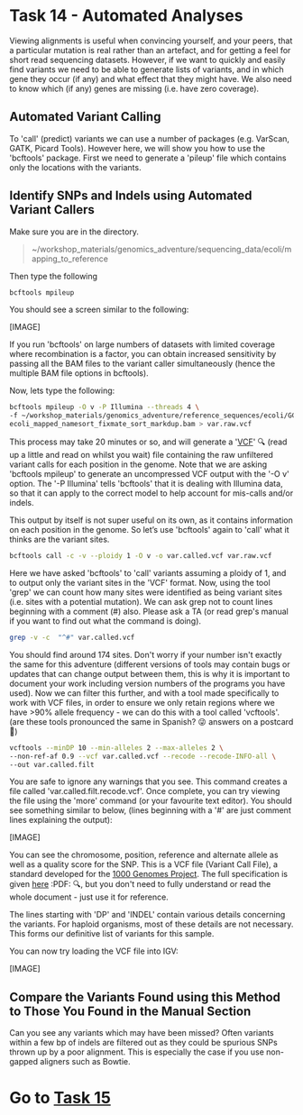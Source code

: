 # Task 14 - Automated Analyses
Viewing alignments is useful when convincing yourself, and your peers, that a particular mutation is real rather than an artefact, and for getting a feel for short read sequencing datasets. However, if we want to quickly and easily find variants we need to be able to generate lists of variants, and in which gene they occur (if any) and what effect that they might have. We also need to know which (if any) genes are missing (i.e. have zero coverage).

## Automated Variant Calling
To 'call' (predict) variants we can use a number of packages (e.g. VarScan, GATK, Picard Tools). However here, we will show you how to use the 'bcftools' package. First we need to generate a 'pileup' file which contains only the locations with the variants.

## Identify SNPs and Indels using Automated Variant Callers
Make sure you are in the directory.
> ~/workshop_materials/genomics_adventure/sequencing_data/ecoli/mapping_to_reference

Then type the following
```bash
bcftools mpileup
```

You should see a screen similar to the following:

[IMAGE]

If you run 'bcftools' on large numbers of datasets with limited coverage where recombination is a factor, you can obtain increased sensitivity by passing all the BAM files to the variant caller simultaneously (hence the multiple BAM file options in bcftools).

Now, lets type the following:
```bash
bcftools mpileup -O v -P Illumina --threads 4 \
-f ~/workshop_materials/genomics_adventure/reference_sequences/ecoli/GCF_000005845.2_ASM584v2_genomic.fna \
ecoli_mapped_namesort_fixmate_sort_markdup.bam > var.raw.vcf
```

This process may take 20 minutes or so, and will generate a '[VCF](https://en.wikipedia.org/wiki/Variant_Call_Format)' :mag: (read up a little and read on whilst you wait) file containing the raw unfiltered variant calls for each position in the genome. Note that we are asking 'bcftools mpileup' to generate an uncompressed VCF output with the '-O v' option. The '-P Illumina' tells 'bcftools' that it is dealing with Illumina data, so that it can apply to the correct model to help account for mis-calls and/or indels. 

This output by itself is not super useful on its own, as it contains information on each position in the genome. So let’s use 'bcftools' again to 'call' what it thinks are the variant sites.

```bash
bcftools call -c -v --ploidy 1 -O v -o var.called.vcf var.raw.vcf
```

Here we have asked 'bcftools' to 'call' variants assuming a ploidy of 1, and to output only the variant sites in the 'VCF' format. Now, using the tool 'grep' we can count how many sites were identified as being variant sites (i.e. sites with a potential mutation). We can ask grep not to count lines beginning with a comment (#) also. Please ask a TA (or read grep's manual if you want to find out what the command is doing).

```bash
grep -v -c  "^#" var.called.vcf
```

You should find around 174 sites. Don't worry if your number isn't exactly the same for this adventure (different versions of tools may contain bugs or updates that can change output between them, this is why it is important to document your work including version numbers of the programs you have used). Now we can filter this further, and with a tool made specifically to work with VCF files, in order to ensure we only retain regions where we have >90% allele frequency - we can do this with a tool called 'vcftools'. (are these tools pronounced the same in Spanish? :stuck_out_tongue_winking_eye: answers on a postcard :love_letter:)

```bash
vcftools --minDP 10 --min-alleles 2 --max-alleles 2 \
--non-ref-af 0.9 --vcf var.called.vcf --recode --recode-INFO-all \
--out var.called.filt 
```

You are safe to ignore any warnings that you see. This command creates a file called 'var.called.filt.recode.vcf'. Once complete, you can try viewing the file using the 'more' command (or your favourite text editor). You should see something similar to below, (lines beginning with a '#' are just comment lines explaining the output):

[IMAGE]

You can see the chromosome, position, reference and alternate allele as well as a quality score for the SNP. This is a VCF file (Variant Call File), a standard developed for the [1000 Genomes Project](https://en.wikipedia.org/wiki/1000_Genomes_Project). The full specification is given [here](http://samtools.github.io/hts-specs/VCFv4.2.pdf) :PDF: :mag:, but you don't need to fully understand or read the whole document - just use it for reference.

The lines starting with 'DP' and 'INDEL' contain various details concerning the variants. For haploid organisms, most of these details are not necessary. This forms our definitive list of variants for this sample.

You can now try loading the VCF file into IGV:

[IMAGE]

## Compare the Variants Found using this Method to Those You Found in the Manual Section
Can you see any variants which may have been missed? Often variants within a few bp of indels are filtered out as they could be spurious SNPs thrown up by a poor alignment. This is especially the case if you use non-gapped aligners such as Bowtie.

# Go to [Task 15](https://github.com/guyleonard/genomics_adventure/blob/release/chapter_2/task_15.md)
